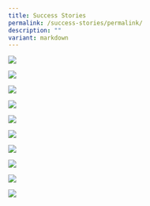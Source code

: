 ```yaml
---
title: Success Stories
permalink: /success-stories/permalink/
description: ""
variant: markdown
---
```




![](/images/Success%20Stories%20(Alumni)/pic_2_np.png)

![](/images/Success%20Stories%20(Alumni)/pic_1_np.png)



![](/images/WOODGROVE_SECONDARY_SCHOOL_alumni__YIQI.png)

![](/images/Woodgrove_Secondary_School_Lee_Ruo_Xuan_SOC.jpg)

![](/images/Success%20Stories%20(Alumni)/A3_NYP_Graduation_posters_Woodgrove_Siti_Asuhada_compressed.jpg)

![](/images/Success%20Stories%20(Alumni)/capture.PNG)

![](/images/Success%20Stories%20(Alumni)/lee%20ying%20ying.png)

![](/images/Success%20Stories%20(Alumni)/Yung%20Juen.png)

![](/images/Success%20Stories%20(Alumni)/Eliza.png)

![](/images/Success%20Stories%20(Alumni)/Kelly.png)